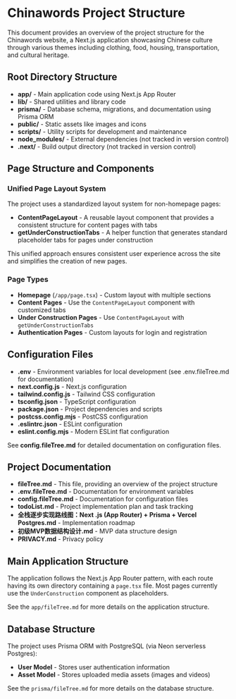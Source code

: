 # Chinawords Project Structure

This document provides an overview of the project structure for the Chinawords website, a Next.js application showcasing Chinese culture through various themes including clothing, food, housing, transportation, and cultural heritage.

## Root Directory Structure

- **app/** - Main application code using Next.js App Router
- **lib/** - Shared utilities and library code
- **prisma/** - Database schema, migrations, and documentation using Prisma ORM
- **public/** - Static assets like images and icons
- **scripts/** - Utility scripts for development and maintenance
- **node_modules/** - External dependencies (not tracked in version control)
- **.next/** - Build output directory (not tracked in version control)

## Page Structure and Components

### Unified Page Layout System

The project uses a standardized layout system for non-homepage pages:

- **ContentPageLayout** - A reusable layout component that provides a consistent structure for content pages with tabs
- **getUnderConstructionTabs** - A helper function that generates standard placeholder tabs for pages under construction

This unified approach ensures consistent user experience across the site and simplifies the creation of new pages.

### Page Types

- **Homepage** (`/app/page.tsx`) - Custom layout with multiple sections
- **Content Pages** - Use the `ContentPageLayout` component with customized tabs
- **Under Construction Pages** - Use `ContentPageLayout` with `getUnderConstructionTabs`
- **Authentication Pages** - Custom layouts for login and registration

## Configuration Files

- **.env** - Environment variables for local development (see .env.fileTree.md for documentation)
- **next.config.js** - Next.js configuration
- **tailwind.config.js** - Tailwind CSS configuration
- **tsconfig.json** - TypeScript configuration
- **package.json** - Project dependencies and scripts
- **postcss.config.mjs** - PostCSS configuration
- **.eslintrc.json** - ESLint configuration
- **eslint.config.mjs** - Modern ESLint flat configuration

See **config.fileTree.md** for detailed documentation on configuration files.

## Project Documentation

- **fileTree.md** - This file, providing an overview of the project structure
- **.env.fileTree.md** - Documentation for environment variables
- **config.fileTree.md** - Documentation for configuration files
- **todoList.md** - Project implementation plan and task tracking
- **全栈逐步实现路线图：Next .js (App Router) + Prisma + Vercel Postgres.md** - Implementation roadmap
- **初级MVP数据结构设计.md** - MVP data structure design
- **PRIVACY.md** - Privacy policy

## Main Application Structure

The application follows the Next.js App Router pattern, with each route having its own directory containing a `page.tsx` file. Most pages currently use the `UnderConstruction` component as placeholders.

See the `app/fileTree.md` for more details on the application structure.

## Database Structure

The project uses Prisma ORM with PostgreSQL (via Neon serverless Postgres):

- **User Model** - Stores user authentication information
- **Asset Model** - Stores uploaded media assets (images and videos)

See the `prisma/fileTree.md` for more details on the database structure.
